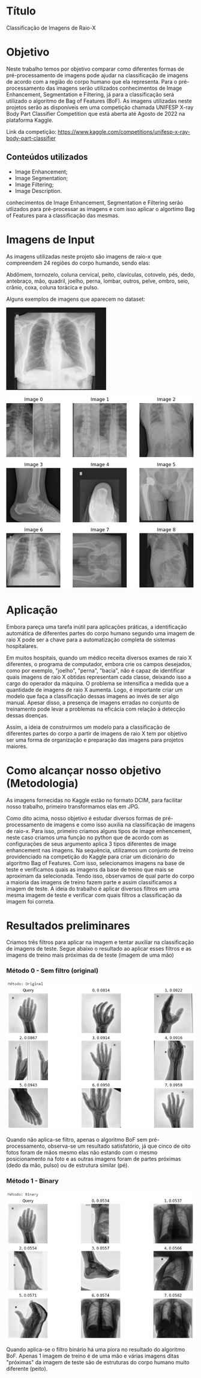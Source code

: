 # Título
Classificação de Imagens de Raio-X

# Objetivo

Neste trabalho temos por objetivo comparar como diferentes formas de pré-processamento de imagens pode ajudar na classificação de imagens de acordo com a região do corpo humano que ela representa. Para o pré-processamento das imagens serão utilizados conhecimentos de Image Enhancement, Segmentation e Filtering, já para a classificação será  utilizado o algoritmo de Bag of Features (BoF).
As imagens utilizadas neste projetos serão as disponíveis em uma competição chamada UNIFESP X-ray Body Part Classifier Competition que está aberta até Agosto de 2022 na plataforma Kaggle.

Link da competição: https://www.kaggle.com/competitions/unifesp-x-ray-body-part-classifier

## Conteúdos utilizados

* Image Enhancement;
* Image Segmentation;
* Image Filtering;
* Image Description.

conhecimentos de Image Enhancement, Segmentation e Filtering serão utlizados para pré-processar as imagens e com isso aplicar o algortimo Bag of Features para a classificação das mesmas.

# Imagens de Input

As imagens utilizadas neste projeto são imagens de raio-x que compreendem 24 regiões do corpo humando, sendo elas:

Abdômem, tornozelo, coluna cervical, peito, clavículas, cotovelo, pés, dedo, antebraço, mão, quadril, joelho, perna, lombar, outros, pelve, ombro, seio, crânio, coxa, coluna torácica e pulso.

Alguns exemplos de imagens que aparecem no dataset:

![Pulmão](/Imagens/Pulmão.png)

![Diversos](/Imagens/Diversos.png)

# Aplicação

Embora pareça uma tarefa inútil para aplicações práticas, a identificação automática de diferentes partes do corpo humano segundo uma imagem de raio X pode ser a chave para a automatização completa de sistemas hospitalares.

Em muitos hospitais, quando um médico receita diversos exames de raio X diferentes, o programa de computador, embora crie os campos desejados, como por exemplo, "joelho", "perna", "bacia", não é capaz de identificar quais imagens de raio X obtidas representam cada classe, deixando isso a cargo do operador da máquina. O problema se intensifica a medida que a quantidade de imagens de raio X aumenta. Logo, é importante criar um modelo que faça a classificação dessas imagens ao invés de ser algo manual. Apesar disso, a presença de imagens erradas no conjunto de treinamento pode levar a problemas na eficácia com relação à detecção dessas doenças.

Assim, a ideia de construirmos um modelo para a classificação de diferentes partes do corpo a partir de imagens de raio X tem por objetivo ser uma forma de organização e preparação das imagens para projetos maiores.

# Como alcançar nosso objetivo (Metodologia)

As imagens fornecidas no Kaggle estão no formato DCIM, para facilitar nosso trabalho, primeiro transformamos elas em JPG.

Como dito acima, nosso objetivo é estudar diversos formas de pré-processamento de imagens e como isso auxilia na classificação de imagens de raio-x. Para isso, primeiro criamos alguns tipos de image enhencement, neste caso criamos uma função no python que de acordo com as configurações de seus argumento aplica 3 tipos diferentes de image enhancement nas imagens.
Na sequência, utilizamos um conjunto de treino providenciado na competição do Kaggle para criar um dicionário do algoritmo Bag of Features. Com isso, selecionamos imagens na base de teste e verificamos quais as imagens da base de treino que mais se aproximam da selecionada. Tendo isso, observamos de qual parte do corpo a maioria das imagens de treino fazem parte e assim classificamos a imagem de teste.
A ideia do trabalho é aplicar diversos filtros em uma mesma imagem de teste e verificar com quais filtros a classificação da imagem foi correta.


# Resultados preliminares

Criamos três filtros para aplicar na imagem e tentar auxiliar na classificação de imagens de teste. Segue abaixo o resultado ao aplicar esses filtros e as imagens de treino mais próximas da de teste (imagem de uma mão)

### Método 0 - Sem filtro (original)

![Preliminar_Original](/Imagens/Preliminar_Original.jpeg)

Quando não aplica-se filtro, apenas o algoritmo BoF sem pré-processamento, observa-se um resultado satisfatório, já que cinco de oito fotos foram de mãos mesmo elas não estando com o mesmo posicionamento na foto e as outras imagens foram de partes próximas (dedo da mão, pulso) ou de estrutura similar (pé).

### Método 1 - Binary

![Preliminar_Binary](/Imagens/Preliminar_Binary.jpeg)

Quando aplica-se o filtro binário há uma piora no resultado do algoritmo BoF. Apenas 1 imagem de treino é de uma mão e várias imagens ditas "próximas" da imagem de teste são de estruturas do corpo humano muito diferente (peito).
